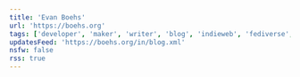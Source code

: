 ```yaml
---
title: 'Evan Boehs'
url: 'https://boehs.org'
tags: ['developer', 'maker', 'writer', 'blog', 'indieweb', 'fediverse', '11ty']
updatesFeed: 'https://boehs.org/in/blog.xml'
nsfw: false
rss: true
---
```


